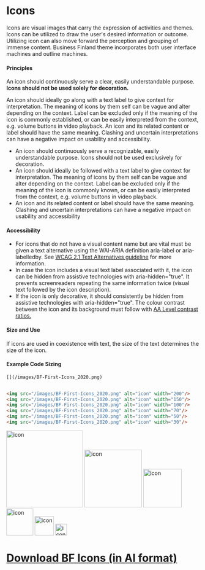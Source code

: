 # Icons
Icons are visual images that carry the expression of activities and themes. Icons can be utilized to draw the user's desired information or outcome. Utilizing icon can also move forward the perception and grouping of immense content. Business Finland theme incorporates both user interface machines and outline machines. 

#### Principles

An icon should continuously serve a clear, easily understandable purpose. **Icons should not be used solely for decoration.**

An icon should ideally go along with a text label to give context for interpretation. The meaning of icons by them self can be vague and alter depending on the context. Label can be excluded only if the meaning of the icon is commonly established, or can be easily interpreted from the context, e.g. volume buttons in video playback.
An icon and its related content or label should have the same meaning. Clashing and uncertain interpretations can have a negative impact on usability and accessibility.

- An icon should continuously serve a recognizable, easily understandable purpose. Icons should not be used exclusively for decoration.
- An icon should ideally be followed with a text label to give context for interpretation. The meaning of icons by them self can be vague and alter depending on the context. Label can be excluded only if the meaning of the icon is commonly known, or can be easily interpreted from the context, e.g. volume buttons in video playback.
- An icon and its related content or label should have the same meaning. Clashing and uncertain interpretations can have a negative impact on usability and accessibility


#### Accessibility
- For icons that do not have a visual content name but are vital must be given a text alternative using the WAI-ARIA definition aria-label or aria-labelledby. See [WCAG 2.1 Text Alternatives guideline](https://www.w3.org/TR/WCAG21/#text-alternatives) for more information.
- In case the icon includes a visual text label associated with it, the icon can be hidden from assistive technologies with aria-hidden="true". It prevents screenreaders repeating the same information twice (visual text followed by the icon description).
- If the icon is only decorative, it should consistently be hidden from assistive technologies with aria-hidden="true".
The colour contrast between the icon and its background must follow with [AA Level contrast ratios.](https://www.w3.org/TR/WCAG21/#contrast-minimum)


#### Size and Use
If icons are used in coexistence with text, the size of the text determines the size of the icon.

#### Example Code Sizing

```html
[](/images/BF-First-Icons_2020.png)
```
```html

<img src="/images/BF-First-Icons_2020.png" alt="icon" width="200"/>
<img src="/images/BF-First-Icons_2020.png" alt="icon" width="150"/>
<img src="/images/BF-First-Icons_2020.png" alt="icon" width="100"/>
<img src="/images/BF-First-Icons_2020.png" alt="icon" width="70"/>
<img src="/images/BF-First-Icons_2020.png" alt="icon" width="50"/>
<img src="/images/BF-First-Icons_2020.png" alt="icon" width="30"/>
```


[](/images/BF-First-Icons_2020.png)
<img src="https://github.com/lianadalia/BF-design-system/blob/patch-1/assets/images/BF-First-Icons_2020.png?raw=true" alt="icon" width="200"/>
<img src="https://github.com/lianadalia/BF-design-system/blob/patch-1/assets/images/BF-First-Icons_2020.png?raw=true" alt="icon" width="150"/>
<img src="https://github.com/lianadalia/BF-design-system/blob/patch-1/assets/images/BF-First-Icons_2020.png?raw=true" alt="icon" width="100"/>
<img src="https://github.com/lianadalia/BF-design-system/blob/patch-1/assets/images/BF-First-Icons_2020.png?raw=true" alt="icon" width="70"/>
<img src="https://github.com/lianadalia/BF-design-system/blob/patch-1/assets/images/BF-First-Icons_2020.png?raw=true" alt="icon" width="50"/>
<img src="https://github.com/lianadalia/BF-design-system/blob/patch-1/assets/images/BF-First-Icons_2020.png?raw=true" alt="icon" width="30"/>




# [Download BF Icons (in AI format)](https://github.com/lianadalia/BF-design-system/blob/patch-1/assets/images/BF-Icons_2020-ALL.ai?raw=true)
